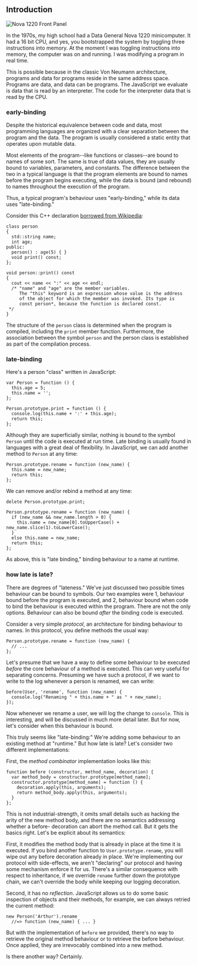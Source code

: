 ## Introduction

![Nova 1220 Front Panel](images/nova.jpg)

In the 1970s, my high school had a Data General Nova 1220 minicomputer. It had a 16 bit CPU, and yes, you bootstrapped the system by toggling three instructions into memory. At the moment I was toggling instructions into memory, the computer was on and running. I was modifying a program in real time.

This is possible because in the classic Von Neumann architecture, programs and data for programs reside in the same address space. Programs are data, and data can be programs. The JavaScript we evaluate is data that is read by an interpreter. The code for the interpreter data that is read by the CPU.

### early-binding

Despite the historical equivalence between code and data, most programming languages are organized with a clear separation between the program and the data. The program is usually considered a static entity that operates upon mutable data.

Most elements of the program--like functions or classes--are bound to names of some sort. The same is true of data values, they are usually bound to variables, parameters, and constants. The difference between the two in a typical language is that the program elements are bound to names before the program begins executing, while the data is bound (and rebound) to names throughout the execution of the program.

Thus, a typical program's behaviour uses "early-binding," while its data uses "late-binding."

Consider this C++ declaration [borrowed from Wikipedia](https://en.wikipedia.org/wiki/C++_classes):

    class person
    {
      std::string name;
      int age;
    public:
      person() : age(5) { }
      void print() const;
    };

    void person::print() const
    {
      cout << name << ":" << age << endl;
      /* "name" and "age" are the member variables.
         The "this" keyword is an expression whose value is the address
         of the object for which the member was invoked. Its type is
         const person*, because the function is declared const.
     */
    }

The structure of the `person` class is determined when the program is compiled, including the `print` member function. Furthermore, the association between the symbol `person` and the person class is established as part of the compilation process.

### late-binding

Here's a person "class" written in JavaScript:

    var Person = function () {
      this.age = 5;
      this.name = '';
    };

    Person.prototype.print = function () {
      console.log(this.name + ':' + this.age);
      return this;
    };

Although they are superficially similar, nothing is bound to the symbol `Person` until the code is executed at run time. Late binding is usually found in languages with a great deal of flexibility. In JavaScript, we can add another method to `Person` at any time:

    Person.prototype.rename = function (new_name) {
      this.name = new_name;
      return this;
    };

We can remove and/or rebind a method at any time:

    delete Person.prototype.print;

    Person.prototype.rename = function (new_name) {
      if (new_name && new_name.length > 0) {
        this.name = new_name[0].toUpperCase() + new_name.slice(1).toLowerCase();
      }
      else this.name = new_name;
      return this;
    };

As above, this is "late binding," binding behaviour to a name at runtime.

### how late is late?

There are degrees of "lateness." We've just discussed two possible times behaviour can be bound to symbols. Our two examples were 1, behaviour bound before the program is executed, and 2, behaviour bound when code to bind the behaviour is executed within the program. There are not the only options. Behaviour can also be bound *after* the binding code is executed.

Consider a very simple *protocol*, an architecture for binding behaviour to names. In this protocol, you define methods the usual way:

    Person.prototype.rename = function (new_name) {
      // ...
    };

Let's presume that we have a way to define some behaviour to be executed *before* the core behaviour of a method is executed. This can very useful for separating concerns. Presuming we have such a protocol, if we want to write to the log whenever a person is renamed, we can write:

    before(User, 'rename', function (new_name) {
      console.log("Renaming " + this.name + " as " + new_name);
    });

Now whenever we rename a user, we will log the change to `console`. This is interesting, and will be discussed in much more detail later. But for now, let's consider when this behaviour is bound.

This truly seems like "late-binding:" We're adding some behaviour to an existing method at "runtime." But how late is late? Let's consider two different implementations:

First, the *method combinator* implementation looks like this:

    function before (constructor, method_name, decoration) {
      var method_body = constructor.prototype[method_name];
      constructor.prototype[method_name] = function () {
        decoration.apply(this, arguments);
        return method_body.apply(this, arguments);
      }
    };

This is not industrial-strength, it omits small details such as hacking the arity of the new method body, and there are no semantics addressing whether a before- decoration can abort the method call. But it gets the basics right. Let's be explicit about its semantics:

First, it modifies the method body that is already in place at the time it is executed. If you bind another function to `User.prototype.rename`, you will wipe out any before decoration already in place. We're implementing our protocol with side-effects, we aren't "declaring" our protocol and having some mechanism enforce it for us. There's a similar consequence with respect to inheritance, if we override `rename` further down the prototype chain, we can't override the body while keeping our logging decoration.

Second, it has no *reflection*. JavaScript allows us to do some basic inspection of objects and their methods, for example, we can always retried the current method:

    new Person('Arthur').rename
      //=> function (new_name) { ... }

But with the implementation of `before` we provided, there's no way to retrieve the original method behaviour or to retrieve the before behaviour. Once applied, they are irrevocably combined into a new method.

Is there another way? Certainly.

